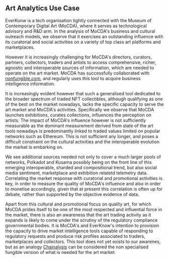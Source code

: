 Art Analytics Use Case
----------------------

EverKonw is a tech organisation tightly connected with the Museum of Contemporary Digital Art (MoCDA), where it serves as technological advisory and R&D arm.
In the analysis of MoCDA's business and cultural outreach models, we observe that it exercises an outstanding influence with its curatorial and social activities on a variety of top class art platforms and marketplaces. 

However it is increasingly challenging for MoCDA's directors, curators, partners, collectors, traders and artists to access comprehensive, richer, agnostic and interoperable sources of information, which are needed to operate on the art market. MoCDA has successfully collaborated with [nonfungible.com](nonfungible.com), and regularly uses this tool to acquire business intelligence information.

It is increasingly evident however that such a generalised tool dedicated to the broader spectrum of traded NFT collectibles, although qualifying as one of the best on the market nowadays, lacks the specific capacity to serve the art market and MoCDA's activities.
Specifically we observe that MoCDA launches exhibitions, curates collections, influences the perception on artists. The impact of MoCDA's influence however is not sufficiently measurable as the dominant measurement derived from state of the art tools nowadays is predominantly linked to traded values limited on popular networks such as Ethereum. This is not sufficient any longer, and poses a difficult constraint on the cultural activities and the interoperable evolution the market is embarking on.

We see additional sources needed not only to cover a much larger pools of networks, Polkadot and Kusama possibly being on the front line of this emerging interoperable, sharded and compositional trend, but also social media sentiment, marketplace and exhibition relatetd telemetry data. Correlating the market response with curatorial and promotional activities is key, in order to measure the quality of MoCDA's influence and also in order to monetise accordingly, given that at present this correlation is often up for debate, rather than supported by the objective evidence of data.

Apart from this cultural and promotional focus on quality art, for which MoCDA prides itself to be one of the most respected and influential force in the market, there is also an awareness that the art trading activity as it expands is likely to come under the scrutiny of the regulatory compliance governmental bodies.
It is MoCDA's and EverKnow's intention to provision the capacity to drive market intelligence tools capable of responding to regulatory requests and produce risk profiles associated to traders, marketplaces and collectors. This tool does not yet exists to our awarenes, but as an analogy [Chainalysis](https://www.chainalysis.com/) can be considered the non specialised fungible version of what is needed for the art market.

